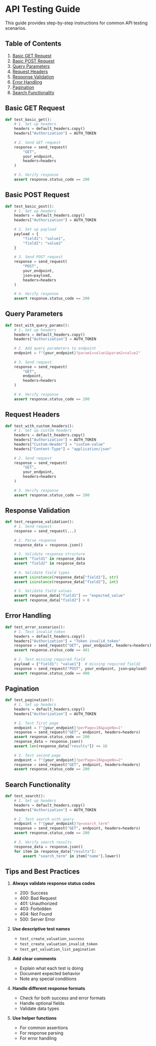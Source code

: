 # API Testing Guide

This guide provides step-by-step instructions for common API testing scenarios.

## Table of Contents
1. [Basic GET Request](#basic-get-request)
2. [Basic POST Request](#basic-post-request)
3. [Query Parameters](#query-parameters)
4. [Request Headers](#request-headers)
5. [Response Validation](#response-validation)
6. [Error Handling](#error-handling)
7. [Pagination](#pagination)
8. [Search Functionality](#search-functionality)

## Basic GET Request

```python
def test_basic_get():
    # 1. Set up headers
    headers = default_headers.copy()
    headers["Authorization"] = AUTH_TOKEN
    
    # 2. Send GET request
    response = send_request(
        "GET",
        your_endpoint,
        headers=headers
    )
    
    # 3. Verify response
    assert response.status_code == 200
```

## Basic POST Request

```python
def test_basic_post():
    # 1. Set up headers
    headers = default_headers.copy()
    headers["Authorization"] = AUTH_TOKEN
    
    # 2. Set up payload
    payload = {
        "field1": "value1",
        "field2": "value2"
    }
    
    # 3. Send POST request
    response = send_request(
        "POST",
        your_endpoint,
        json=payload,
        headers=headers
    )
    
    # 4. Verify response
    assert response.status_code == 200
```

## Query Parameters

```python
def test_with_query_params():
    # 1. Set up headers
    headers = default_headers.copy()
    headers["Authorization"] = AUTH_TOKEN
    
    # 2. Add query parameters to endpoint
    endpoint = f"{your_endpoint}?param1=value1&param2=value2"
    
    # 3. Send request
    response = send_request(
        "GET",
        endpoint,
        headers=headers
    )
    
    # 4. Verify response
    assert response.status_code == 200
```

## Request Headers

```python
def test_with_custom_headers():
    # 1. Set up custom headers
    headers = default_headers.copy()
    headers["Authorization"] = AUTH_TOKEN
    headers["Custom-Header"] = "custom-value"
    headers["Content-Type"] = "application/json"
    
    # 2. Send request
    response = send_request(
        "GET",
        your_endpoint,
        headers=headers
    )
    
    # 3. Verify response
    assert response.status_code == 200
```

## Response Validation

```python
def test_response_validation():
    # 1. Send request
    response = send_request(...)
    
    # 2. Parse response
    response_data = response.json()
    
    # 3. Validate response structure
    assert "field1" in response_data
    assert "field2" in response_data
    
    # 4. Validate field types
    assert isinstance(response_data["field1"], str)
    assert isinstance(response_data["field2"], int)
    
    # 5. Validate field values
    assert response_data["field1"] == "expected_value"
    assert response_data["field2"] > 0
```

## Error Handling

```python
def test_error_scenarios():
    # 1. Test invalid token
    headers = default_headers.copy()
    headers["Authorization"] = "Token invalid_token"
    response = send_request("GET", your_endpoint, headers=headers)
    assert response.status_code == 401
    
    # 2. Test missing required field
    payload = {"field1": "value1"}  # missing required field2
    response = send_request("POST", your_endpoint, json=payload)
    assert response.status_code == 400
```

## Pagination

```python
def test_pagination():
    # 1. Set up headers
    headers = default_headers.copy()
    headers["Authorization"] = AUTH_TOKEN
    
    # 2. Test first page
    endpoint = f"{your_endpoint}?perPage=10&pageNo=1"
    response = send_request("GET", endpoint, headers=headers)
    assert response.status_code == 200
    response_data = response.json()
    assert len(response_data["results"]) <= 10
    
    # 3. Test second page
    endpoint = f"{your_endpoint}?perPage=10&pageNo=2"
    response = send_request("GET", endpoint, headers=headers)
    assert response.status_code == 200
```

## Search Functionality

```python
def test_search():
    # 1. Set up headers
    headers = default_headers.copy()
    headers["Authorization"] = AUTH_TOKEN
    
    # 2. Test search with query
    endpoint = f"{your_endpoint}?q=search_term"
    response = send_request("GET", endpoint, headers=headers)
    assert response.status_code == 200
    
    # 3. Verify search results
    response_data = response.json()
    for item in response_data["results"]:
        assert "search_term" in item["name"].lower()
```

## Tips and Best Practices

1. **Always validate response status codes**
   - 200: Success
   - 400: Bad Request
   - 401: Unauthorized
   - 403: Forbidden
   - 404: Not Found
   - 500: Server Error

2. **Use descriptive test names**
   - `test_create_valuation_success`
   - `test_create_valuation_invalid_token`
   - `test_get_valuation_list_pagination`

3. **Add clear comments**
   - Explain what each test is doing
   - Document expected behavior
   - Note any special conditions

4. **Handle different response formats**
   - Check for both success and error formats
   - Handle optional fields
   - Validate data types

5. **Use helper functions**
   - For common assertions
   - For response parsing
   - For error handling 